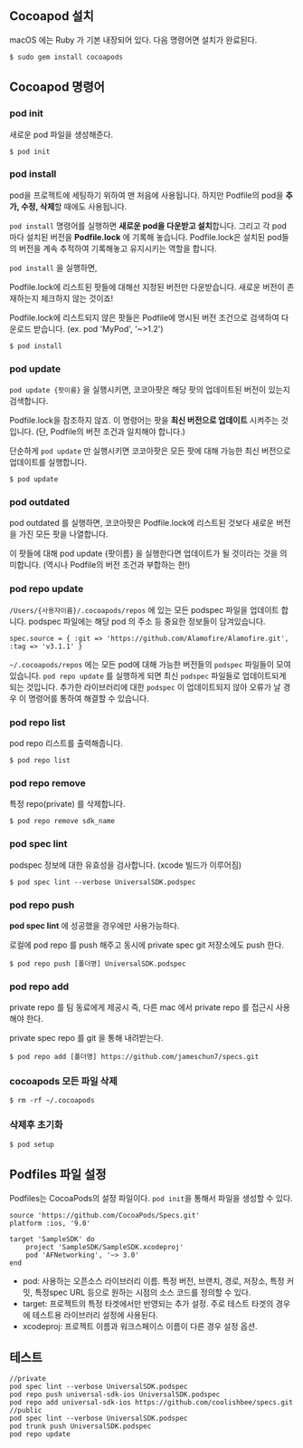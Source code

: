 ## Cocoapod 설치

macOS 에는 Ruby 가 기본 내장되어 있다. 다음 명령어면 설치가 완료된다.

```
$ sudo gem install cocoapods
```

## Cocoapod 명령어

### pod init

새로운 pod 파일을 생성해준다.

```
$ pod init
```

### pod install

pod을 프로젝트에 세팅하기 위하여 맨 처음에 사용됩니다. 하지만 Podfile의 pod을 **추가, 수정, 삭제**할 때에도 사용됩니다.

`pod install` 명령어를 실행하면 **새로운 pod을 다운받고 설치**합니다. 그리고 각 pod 마다 설치된 버전을 **Podfile.lock** 에 기록해 놓습니다. Podfile.lock은 설치된 pod들의 버전을 계속 추적하여 기록해놓고 유지시키는 역할을 합니다.

`pod install` 을 실행하면,

Podfile.lock에 리스트된 팟들에 대해선 지정된 버전만 다운받습니다. 새로운 버전이 존재하는지 체크하지 않는 것이죠!

Podfile.lock에 리스트되지 않은 팟들은 Podfile에 명시된 버전 조건으로 검색하여 다운로드 받습니다. (ex. pod 'MyPod', '~>1.2')

```
$ pod install
```

### pod update

`pod update {팟이름}` 을 실행시키면, 코코아팟은 해당 팟의 업데이트된 버전이 있는지 검색합니다. 

Podfile.lock을 참조하지 않죠. 이 명령어는 팟을 **최신 버전으로 업데이트** 시켜주는 것입니다. (단, Podfile의 버전 조건과 일치해야 합니다.) 

단순하게 `pod update` 만 실행시키면 코코아팟은 모든 팟에 대해 가능한 최신 버전으로 업데이트를 실행합니다.

```
$ pod update
```

### pod outdated

pod outdated 를 실행하면, 코코아팟은 Podfile.lock에 리스트된 것보다 새로운 버전을 가진 모든 팟을 나열합니다. 

이 팟들에 대해 pod update {팟이름} 을 실행한다면 업데이트가 될 것이라는 것을 의미합니다. (역시나 Podfile의 버전 조건과 부합하는 한!)

### pod repo update

`/Users/{사용자이름}/.cocoapods/repos` 에 있는 모든 podspec 파일을 업데이트 합니다. podspec 파일에는 해당 pod 의 주소 등 중요한 정보들이 담겨있습니다.

``` 
spec.source = { :git => 'https://github.com/Alamofire/Alamofire.git', :tag => 'v3.1.1' }
```

`~/.cocoapods/repos` 에는 모든 pod에 대해 가능한 버전들의 `podspec` 파일들이 모여있습니다. `pod repo update` 를 실행하게 되면 최신 `podspec` 파일들로 업데이트되게 되는 것입니다. 추가한 라이브러리에 대한 `podspec` 이 업데이트되지 않아 오류가 날 경우 이 명령어를 통하여 해결할 수 있습니다.

### pod repo list

pod repo 리스트를 출력해줍니다.

```
$ pod repo list
```

### pod repo remove

특정 repo(private) 를 삭제합니다.

```
$ pod repo remove sdk_name
```

### pod spec lint

podspec 정보에 대한 유효성을 검사합니다. (xcode 빌드가 이루어짐)

```
$ pod spec lint --verbose UniversalSDK.podspec
```

### pod repo push

**pod spec lint** 에 성공했을 경우에만 사용가능하다.

로컬에 pod repo 를 push 해주고 동시에 private spec git 저장소에도 push 한다.

```
$ pod repo push [폴더명] UniversalSDK.podspec
```

### pod repo add

private repo 를 팀 동료에게 제공시 즉, 다른 mac 에서 private repo 를 접근시 사용해야 한다.

private spec repo 를 git 을 통해 내려받는다.

```
$ pod repo add [폴더명] https://github.com/jameschun7/specs.git
```

### cocoapods 모든 파일 삭제

```
$ rm -rf ~/.cocoapods
```

### 삭제후 초기화

```
$ pod setup
```

## Podfiles 파일 설정

Podfiles는 CocoaPods의 설정 파일이다. `pod init`을 통해서 파일을 생성할 수 있다.

```
source 'https://github.com/CocoaPods/Specs.git'
platform :ios, '9.0'

target 'SampleSDK' do
    project 'SampleSDK/SampleSDK.xcodeproj'
    pod 'AFNetworking', '~> 3.0'
end
```

* pod: 사용하는 오픈소스 라이브러리 이름. 특정 버전, 브랜치, 경로, 저장소, 특정 커밋, 특정spec URL 등으로 원하는 시점의 소스 코드를 정의할 수 있다.
* target: 프로젝트의 특정 타겟에서만 반영되는 추가 설정. 주로 테스트 타겟의 경우에 테스트용 라이브러리 설정에 사용된다.
* xcodeproj: 프로젝트 이름과 워크스페이스 이름이 다른 경우 설정 옵션.

## 테스트

```
//private
pod spec lint --verbose UniversalSDK.podspec
pod repo push universal-sdk-ios UniversalSDK.podspec
pod repo add universal-sdk-ios https://github.com/coolishbee/specs.git
//public
pod spec lint --verbose UniversalSDK.podspec
pod trunk push UniversalSDK.podspec
pod repo update
```